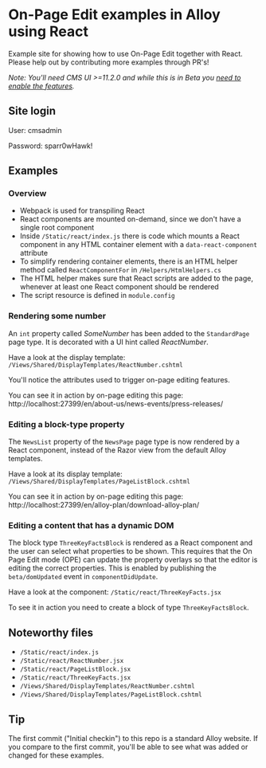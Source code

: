 # On-Page Edit examples in Alloy using React

Example site for showing how to use On-Page Edit together with React. Please help out by contributing more examples through PR's!

_Note: You'll need CMS UI >=11.2.0 and while this is in Beta you [need to enable the features](https://world.episerver.com/documentation/Items/Installation-Instructions/beta-features/)._

## Site login
User: cmsadmin

Password: sparr0wHawk!

## Examples

### Overview
* Webpack is used for transpiling React
* React components are mounted on-demand, since we don't have a single root component
* Inside `/Static/react/index.js` there is code which mounts a React component in any HTML container element with a `data-react-component` attribute
* To simplify rendering container elements, there is an HTML helper method called `ReactComponentFor` in `/Helpers/HtmlHelpers.cs`
* The HTML helper makes sure that React scripts are added to the page, whenever at least one React component should be rendered
* The script resource is defined in `module.config`

### Rendering some number
An `int` property called _SomeNumber_ has been added to the `StandardPage` page type. It is decorated with a UI hint called _ReactNumber_.

Have a look at the display template:
`/Views/Shared/DisplayTemplates/ReactNumber.cshtml`

You'll notice the attributes used to trigger on-page editing features.

You can see it in action by on-page editing this page:
http://localhost:27399/en/about-us/news-events/press-releases/

### Editing a block-type property
The `NewsList` property of the `NewsPage` page type is now rendered by a React component, instead of the Razor view from the default Alloy templates.

Have a look at its display template:
`/Views/Shared/DisplayTemplates/PageListBlock.cshtml`

You can see it in action by on-page editing this page:
http://localhost:27399/en/alloy-plan/download-alloy-plan/

### Editing a content that has a dynamic DOM
The block type `ThreeKeyFactsBlock` is rendered as a React component and the user can select what properties to be shown. This requires that the On Page Edit mode (OPE) can update the property overlays so that the editor is editing the correct properties. This is enabled by publishing the `beta/domUpdated` event in `componentDidUpdate`.

Have a look at the component:
`/Static/react/ThreeKeyFacts.jsx`

To see it in action you need to create a block of type `ThreeKeyFactsBlock`.

## Noteworthy files
* `/Static/react/index.js`
* `/Static/react/ReactNumber.jsx`
* `/Static/react/PageListBlock.jsx`
* `/Static/react/ThreeKeyFacts.jsx`
* `/Views/Shared/DisplayTemplates/ReactNumber.cshtml`
* `/Views/Shared/DisplayTemplates/PageListBlock.cshtml`

## Tip
The first commit ("Initial checkin") to this repo is a standard Alloy website. If you compare to the first commit, you'll be able to see what was added or changed for these examples.